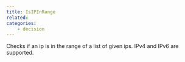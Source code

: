 ```yaml
---
title: IsIPInRange
related:
categories:
    - decision
---
```


Checks if an ip is in the range of a list of given ips. IPv4 and IPv6 are supported.